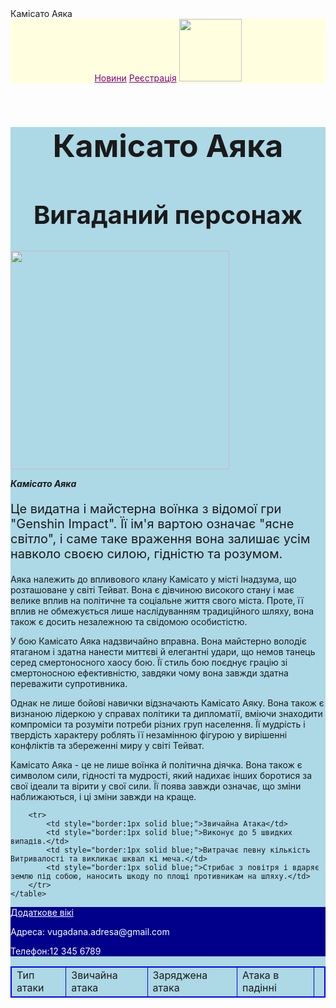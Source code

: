 <html>

<head>
  <tittle>Камісато Аяка 
    </tittle>
</head>
  <header style = "background: lightyellow">
    <a href="https://genshin.hoyoverse.com/ru/news" style="color:purple">Новини</a>
    <a href="https://genshin.hoyoverse.com/ru/home" style="color:purple">Реєстрація</a>
    <img src="https://media.tenor.com/rLsLcDE_tfcAAAAi/kamisato-ayaka-genshin-impact.gif" height="100" />
  </header>
  <main style = "background-color: Lightblue">
    <h1 style="font-size:50px;text-align:center">Камісато Аяка<br/>
    <h2 style="font-size:40px;text-align:center">Вигаданий персонаж</h2>
    <img src="https://assetsio.gnwcdn.com/genshin-impact-ayaka.jpg?width=1200&height=1200&fit=bounds&quality=70&format=jpg&auto=webp" height="350px"/></h1>

<p><i><b>Камісато Аяка</b></i></p> <p style="font-size:20px">
    Це видатна і майстерна воїнка з відомої гри "Genshin Impact". Її ім'я вартою означає "ясне світло", і саме таке враження вона залишає усім навколо своєю силою, гідністю та розумом.</p>

<p>Аяка належить до впливового клану Камісато у місті Інадзума, що розташоване у світі Тейват. Вона є дівчиною високого стану і має велике вплив на політичне та соціальне життя свого міста. Проте, її вплив не обмежується лише наслідуванням традиційного шляху, вона також є досить незалежною та свідомою особистістю.</p>

<p>У бою Камісато Аяка надзвичайно вправна. Вона майстерно володіє ятаганом і здатна нанести миттєві й елегантні удари, що немов танець серед смертоносного хаосу бою. Її стиль бою поєднує грацію зі смертоносною ефективністю, завдяки чому вона завжди здатна переважити супротивника.</p>

<p>Однак не лише бойові навички відзначають Камісато Аяку. Вона також є визнаною лідеркою у справах політики та дипломатії, вміючи знаходити компроміси та розуміти потреби різних груп населення. Її мудрість і твердість характеру роблять її незамінною фігурою у вирішенні конфліктів та збереженні миру у світі Тейват.</p>

<p>Камісато Аяка - це не лише воїнка й політична діячка. Вона також є символом сили, гідності та мудрості, який надихає інших боротися за свої ідеали та вірити у свої сили. Її поява завжди означає, що зміни наближаються, і ці зміни завжди на краще. 

  <table style="border:1px solid blue;">
        <tr>
            <td style="border:1px solid blue;">Тип атаки</td>
            <td style="border:1px solid blue;">Звичайна атака</td>
            <td style="border:1px solid blue;">Заряджена атака</td>
            <td style="border:1px solid blue;">Атака в падінні</td>
            <td style="border:1px solid blue;"></td>
        </tr>
     
        <tr>
            <td style="border:1px solid blue;">Звичайна Атака</td>
            <td style="border:1px solid blue;">Виконує до 5 швидких випадів.</td>
            <td style="border:1px solid blue;">Витрачає певну кількість Витривалості та викликає шквал кі меча.</td>
            <td style="border:1px solid blue;">Стрибає з повітря і вдаряє землю під собою, наносить шкоду по площі противникам на шляху.</td>
        </tr>
    </table>
</p>
</main>
<footer style= "background: Darkblue">
   <a href="https://genshin.hoyoverse.com/ru/character/inazuma?char=0" style="color:white">Додаткове вікі</a>
    <p style="color:white" >Адреса: vugadana.adresa@gmail.com </p>
   <p style="color:white" >Телефон:12 345 6789</p>
   
</footer>

</html>
